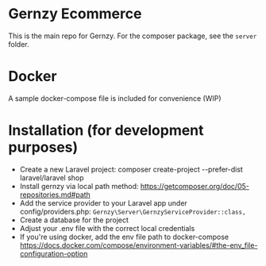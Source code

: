 # Gernzy Ecommerce

This is the main repo for Gernzy. For the composer package, see the `server` folder.

# Docker

A sample docker-compose file is included for convenience (WIP)

# Installation (for development purposes)

- Create a new Laravel project: composer create-project --prefer-dist laravel/laravel shop
- Install gernzy via local path method: https://getcomposer.org/doc/05-repositories.md#path
- Add the service provider to your Laravel app under config/providers.php: `Gernzy\Server\GernzyServiceProvider::class,`
- Create a database for the project
- Adjust your .env file with the correct local credentials
- If you're using docker, add the env file path to docker-compose https://docs.docker.com/compose/environment-variables/#the-env_file-configuration-option
